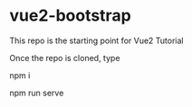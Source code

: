 # vue2-bootstrap

This repo is the starting point for Vue2 Tutorial

Once the repo is cloned, type

npm i

npm run serve

